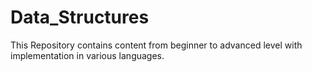 # Data_Structures
This Repository contains content from beginner to advanced level with implementation in various languages.
